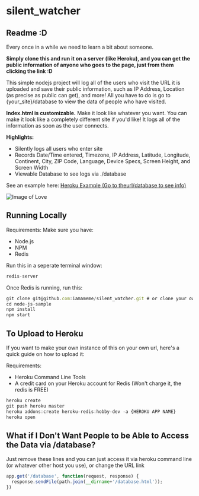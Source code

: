 silent_watcher
==============

Readme :D
--------------
Every once in a while we need to learn a bit about someone. 

**Simply clone this and run it on a server (like Heroku), and you can get the public information of anyone who goes to the page, just from them clicking the link :D**

This simple nodejs project will log all of the users who visit the URL it is uploaded and save their public information, such as IP Address, Location (as precise as public can get), and more! All you have to do is go to {your_site}/database to view the data of people who have visited. 

**Index.html is customizable.** Make it look like whatever you want. You can make it look like a completely different site if you'd like! It logs all of the information as soon as the user connects. 



**Highlights:**
+	Silently logs all users who enter site
+	Records Date/Time entered, Timezone, IP Address, Latitude, Longitude, Continent, City, ZIP Code, Language, Device Specs, Screen Height, and Screen Width
+	Viewable Database to see logs via ./database

See an example here:
[Heroku Example (Go to theurl/database to see info)](https://evening-river-34374.herokuapp.com/)

![Image of Love](https://i.pinimg.com/originals/19/1e/79/191e791f3ef6ca96a96502164859cf3f.jpg)

Running Locally
--------------
Requirements:
Make sure you have:
+	Node.js
+	NPM
+	Redis

Run this in a seperate terminal window:
```javascript
redis-server
```
Once Redis is running, run this: 
```javascript
git clone git@github.com:iamameme/silent_watcher.git # or clone your own fork
cd node-js-sample
npm install
npm start
```

To Upload to Heroku
------------------
If you want to make your own instance of this on your own url, here's a quick guide on how to upload it:

Requirements:
+	Heroku Command Line Tools
+	A credit card on your Heroku account for Redis (Won't charge it, the redis is FREE)

```javascript
heroku create
git push heroku master
heroku addons:create heroku-redis:hobby-dev -a {HEROKU APP NAME}
heroku open
```

What if I Don't Want People to be Able to Access the Data via /database?
------------------
Just remove these lines and you can just access it via heroku command line (or whatever other host you use), or change the URL link

```javascript
app.get('/database', function(request, response) {
  response.sendFile(path.join(__dirname+'/database.html'));
})
```
